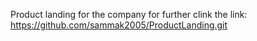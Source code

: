 Product landing for the company
for further clink the link: https://github.com/sammak2005/ProductLanding.git